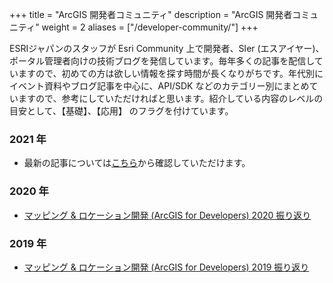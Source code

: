 +++
title = "ArcGIS 開発者コミュニティ"
description = "ArcGIS 開発者コミュニティ"
weight = 2
aliases = ["/developer-community/"]
+++

ESRIジャパンのスタッフが Esri Community 上で開発者、SIer (エスアイヤー)、ポータル管理者向けの技術ブログを発信しています。毎年多くの記事を配信していますので、初めての方は欲しい情報を探す時間が長くなりがちです。年代別にイベント資料やブログ記事を中心に、API/SDK などのカテゴリー別にまとめていますので、参考にしていただければと思います。紹介している内容のレベルの目安として、【基礎】、【応用】 のフラグを付けています。

### 2021 年

- 最新の記事については[こちら](https://community.esri.com/t5/arcgis-%E9%96%8B%E7%99%BA%E8%80%85%E3%82%B3%E3%83%9F%E3%83%A5%E3%83%8B%E3%83%86%E3%82%A3/ct-p/arcgis-japanese-developer-community)から確認していただけます。

### 2020 年

- [マッピング & ロケーション開発 (ArcGIS for Developers) 2020 振り返り](https://community.esri.com/t5/arcgis-%E9%96%8B%E7%99%BA%E8%80%85%E3%82%B3%E3%83%9F%E3%83%A5%E3%83%8B%E3%83%86%E3%82%A3-documents/%E3%83%9E%E3%83%83%E3%83%94%E3%83%B3%E3%82%B0-amp-%E3%83%AD%E3%82%B1%E3%83%BC%E3%82%B7%E3%83%A7%E3%83%B3%E9%96%8B%E7%99%BA-arcgis-for-developers-2020-%E6%8C%AF%E3%82%8A%E8%BF%94%E3%82%8A/ta-p/1011947)

### 2019 年

- [マッピング & ロケーション開発 (ArcGIS for Developers) 2019 振り返り](https://community.esri.com/t5/arcgis-%E9%96%8B%E7%99%BA%E8%80%85%E3%82%B3%E3%83%9F%E3%83%A5%E3%83%8B%E3%83%86%E3%82%A3-documents/%E3%83%9E%E3%83%83%E3%83%94%E3%83%B3%E3%82%B0-amp-%E3%83%AD%E3%82%B1%E3%83%BC%E3%82%B7%E3%83%A7%E3%83%B3%E9%96%8B%E7%99%BA-arcgis-for-developers-2019-%E6%8C%AF%E3%82%8A%E8%BF%94%E3%82%8A/ta-p/915312)

